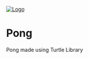 [![Logo]([img]https://i.imgur.com/L8v6lZc.png[/img])](http://i.imgur.com)
# Pong
Pong made using Turtle Library
